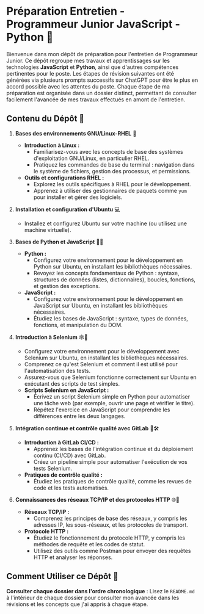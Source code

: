 # Préparation Entretien - Programmeur Junior JavaScript - Python 🚀

Bienvenue dans mon dépôt de préparation pour l'entretien de Programmeur Junior. Ce dépôt regroupe mes travaux et apprentissages sur les technologies **JavaScript** et **Python**, ainsi que d'autres compétences pertinentes pour le poste. Les étapes de révision suivantes ont été générées via plusieurs prompts successifs sur ChatGPT pour être le plus en accord possible avec les attentes du poste. Chaque étape de ma préparation est organisée dans un dossier distinct, permettant de consulter facilement l'avancée de mes travaux effectués en amont de l'entretien.

## Contenu du Dépôt 📂

1. **Bases des environnements GNU/Linux-RHEL** 🐧
   * **Introduction à Linux :**
     * Familiarisez-vous avec les concepts de base des systèmes d'exploitation GNU/Linux, en particulier RHEL.
     * Pratiquez les commandes de base du terminal : navigation dans le système de fichiers, gestion des processus, et permissions.
   * **Outils et configurations RHEL :**
     * Explorez les outils spécifiques à RHEL pour le développement.
     * Apprenez à utiliser des gestionnaires de paquets comme `yum` pour installer et gérer des logiciels.

2. **Installation et configuration d'Ubuntu** 💻
   * Installez et configurez Ubuntu sur votre machine (ou utilisez une machine virtuelle).

3. **Bases de Python et JavaScript** 🐍✨
   * **Python :**
     * Configurez votre environnement pour le développement en Python sur Ubuntu, en installant les bibliothèques nécessaires.
     * Revoyez les concepts fondamentaux de Python : syntaxe, structures de données (listes, dictionnaires), boucles, fonctions, et gestion des exceptions.
   * **JavaScript :**
     * Configurez votre environnement pour le développement en JavaScript sur Ubuntu, en installant les bibliothèques nécessaires.
     * Étudiez les bases de JavaScript : syntaxe, types de données, fonctions, et manipulation du DOM.

4. **Introduction à Selenium** 🕸️🔧
   * Configurez votre environnement pour le développement avec Selenium sur Ubuntu, en installant les bibliothèques nécessaires.
   * Comprenez ce qu'est Selenium et comment il est utilisé pour l'automatisation des tests.
   * Assurez-vous que Selenium fonctionne correctement sur Ubuntu en exécutant des scripts de test simples.
   * **Scripts Selenium en JavaScript :**
     * Écrivez un script Selenium simple en Python pour automatiser une tâche web (par exemple, ouvrir une page et vérifier le titre).
     * Répétez l'exercice en JavaScript pour comprendre les différences entre les deux langages.

5. **Intégration continue et contrôle qualité avec GitLab** 🔄🛠️
   * **Introduction à GitLab CI/CD :**
     * Apprenez les bases de l'intégration continue et du déploiement continu (CI/CD) avec GitLab.
     * Créez un pipeline simple pour automatiser l'exécution de vos tests Selenium.
   * **Pratiques de contrôle qualité :**
     * Étudiez les pratiques de contrôle qualité, comme les revues de code et les tests automatisés.

6. **Connaissances des réseaux TCP/IP et des protocoles HTTP** 🌐📡
   * **Réseaux TCP/IP :**
     * Comprenez les principes de base des réseaux, y compris les adresses IP, les sous-réseaux, et les protocoles de transport.
   * **Protocole HTTP :**
     * Étudiez le fonctionnement du protocole HTTP, y compris les méthodes de requête et les codes de statut.
     * Utilisez des outils comme Postman pour envoyer des requêtes HTTP et analyser les réponses.

## Comment Utiliser ce Dépôt 📘

**Consulter chaque dossier dans l'ordre chronologique** : Lisez le `README.md` à l'intérieur de chaque dossier pour consulter mon avancée dans les révisions et les concepts que j'ai appris à chaque étape.
